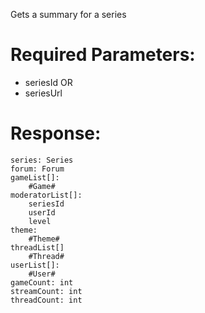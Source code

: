 Gets a summary for a series

# Required Parameters:
- seriesId OR
- seriesUrl

# Response:
```
series: Series
forum: Forum
gameList[]:
    #Game#
moderatorList[]:
    seriesId
    userId
    level
theme:
    #Theme#
threadList[]
    #Thread#
userList[]:
    #User#
gameCount: int
streamCount: int
threadCount: int
```